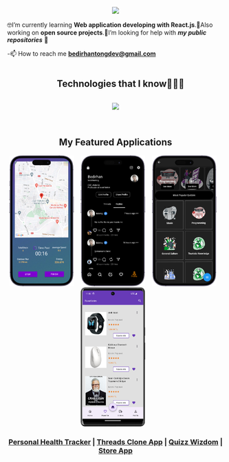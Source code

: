 <p align="center">
<a href="https://git.io/typing-svg"><img src="https://readme-typing-svg.demolab.com?font=Poppins&size=22&duration=3500&pause=800&center=true&random=false&width=435&lines=Hi+I+am+Bedirhan+Tong;Software+Developer;Currently+Learning+React.js" /></a>

🤓I’m currently learning **Web application developing with React.js**.👾Also working on **open source projects**.🤝I’m looking for help with **_my public repositories_** 💪

-📫 How to reach me **bedirhantongdev@gmail.com**

<div id="user-content-toc">
  <ul align="center">
    <summary><h2 style="display: inline-block">Technologies that I know👨🏻‍💻</h2></summary>
  </ul>
</div>

<p align="center">
  <a href="https://skillicons.dev">
    <img src="https://skillicons.dev/icons?i=javascript,ts,react,kotlin,flutter,git,firebase,ai,&perline=4" />
  </a>
</p>
<br>


<div>
    <h2 align=center> My Featured Applications </h2>
</div>

<div align="center">
  <a href="storelinkhere"><img width=150 src="assets/images/pht.png"></a>&nbsp;&nbsp;&nbsp;
  <a href="storelinkhere"><img width=150 src="assets/images/threadss.png"></a>&nbsp;&nbsp;&nbsp;
  <a href="storelinkhere"><img width=150 src="assets/images/quizz.png"></a>&nbsp;&nbsp;&nbsp;
  <a href="storelinkhere"><img width=150 src="assets/images/favorites.png"></a>&nbsp;&nbsp;&nbsp;
</div>



<h3 align="center">
  <a href="https://github.com/bedirhantong/PersonalHealthTrackerApp">Personal Health Tracker</a> |
  <a href="https://github.com/bedirhantong/threads_clone">Threads Clone App</a> |
  <a href="https://github.com/bedirhantong/quizwiz">Quizz Wizdom</a> |
  <a href="https://github.com/bedirhantong/Dish-Dash">Store App</a> 
</h3>

